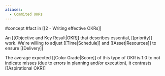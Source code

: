 ```yaml
---
aliases:
  - Commited OKRs
---
```


#concept #fact in [[2 - Writing effective OKRs]]

An [[Objective and Key Result|OKR]] that describes essential, [[priority]] work. We're willing to adjust [[Time|Schedule]] and [[Asset|Resources]] to ensure [[Delivery]]

The average expected [[Color Grade|Score]] of this type of OKR is 1.0 to not indicate misses (due to errors in planning and/or execution), it contrasts [[Aspirational OKR]]
